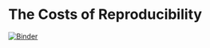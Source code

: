 # The Costs of Reproducibility

[![Binder](https://mybinder.org/badge_logo.svg)](https://mybinder.org/v2/gh/jdh_observer/MzghFipgZWQq/main?filepath=article.ipynb)

